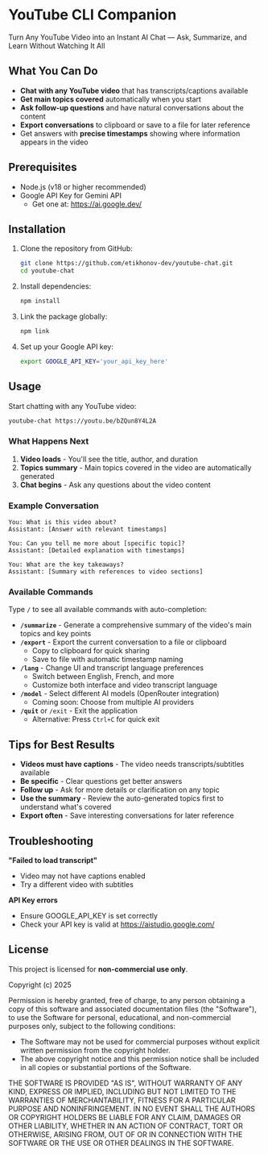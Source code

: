 # YouTube CLI Companion

Turn Any YouTube Video into an Instant AI Chat — Ask, Summarize, and Learn Without Watching It All

## What You Can Do

- **Chat with any YouTube video** that has transcripts/captions available
- **Get main topics covered** automatically when you start
- **Ask follow-up questions** and have natural conversations about the content
- **Export conversations** to clipboard or save to a file for later reference
- Get answers with **precise timestamps** showing where information appears in the video

## Prerequisites

- Node.js (v18 or higher recommended)
- Google API Key for Gemini API
  - Get one at: https://ai.google.dev/

## Installation

1. Clone the repository from GitHub:
   ```bash
   git clone https://github.com/etikhonov-dev/youtube-chat.git
   cd youtube-chat
   ```

2. Install dependencies:
   ```bash
   npm install
   ```

3. Link the package globally:
   ```bash
   npm link
   ```

4. Set up your Google API key:
   ```bash
   export GOOGLE_API_KEY='your_api_key_here'
   ```

## Usage

Start chatting with any YouTube video:

```bash
youtube-chat https://youtu.be/bZQun8Y4L2A
```

### What Happens Next

1. **Video loads** - You'll see the title, author, and duration
2. **Topics summary** - Main topics covered in the video are automatically generated
3. **Chat begins** - Ask any questions about the video content

### Example Conversation

```
You: What is this video about?
Assistant: [Answer with relevant timestamps]

You: Can you tell me more about [specific topic]?
Assistant: [Detailed explanation with timestamps]

You: What are the key takeaways?
Assistant: [Summary with references to video sections]
```

### Available Commands

Type `/` to see all available commands with auto-completion:

- **`/summarize`** - Generate a comprehensive summary of the video's main topics and key points
- **`/export`** - Export the current conversation to a file or clipboard
  - Copy to clipboard for quick sharing
  - Save to file with automatic timestamp naming
- **`/lang`** - Change UI and transcript language preferences
  - Switch between English, French, and more
  - Customize both interface and video transcript language
- **`/model`** - Select different AI models (OpenRouter integration)
  - Coming soon: Choose from multiple AI providers
- **`/quit`** or `/exit` - Exit the application
  - Alternative: Press `Ctrl+C` for quick exit

## Tips for Best Results

- **Videos must have captions** - The video needs transcripts/subtitles available
- **Be specific** - Clear questions get better answers
- **Follow up** - Ask for more details or clarification on any topic
- **Use the summary** - Review the auto-generated topics first to understand what's covered
- **Export often** - Save interesting conversations for later reference

## Troubleshooting

**"Failed to load transcript"**
- Video may not have captions enabled
- Try a different video with subtitles

**API Key errors**
- Ensure GOOGLE_API_KEY is set correctly
- Check your API key is valid at https://aistudio.google.com/

## License

This project is licensed for **non-commercial use only**.

Copyright (c) 2025

Permission is hereby granted, free of charge, to any person obtaining a copy of this software and associated documentation files (the "Software"), to use the Software for personal, educational, and non-commercial purposes only, subject to the following conditions:

- The Software may not be used for commercial purposes without explicit written permission from the copyright holder.
- The above copyright notice and this permission notice shall be included in all copies or substantial portions of the Software.

THE SOFTWARE IS PROVIDED "AS IS", WITHOUT WARRANTY OF ANY KIND, EXPRESS OR IMPLIED, INCLUDING BUT NOT LIMITED TO THE WARRANTIES OF MERCHANTABILITY, FITNESS FOR A PARTICULAR PURPOSE AND NONINFRINGEMENT. IN NO EVENT SHALL THE AUTHORS OR COPYRIGHT HOLDERS BE LIABLE FOR ANY CLAIM, DAMAGES OR OTHER LIABILITY, WHETHER IN AN ACTION OF CONTRACT, TORT OR OTHERWISE, ARISING FROM, OUT OF OR IN CONNECTION WITH THE SOFTWARE OR THE USE OR OTHER DEALINGS IN THE SOFTWARE.